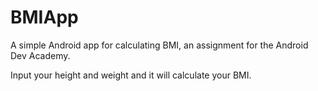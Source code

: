 # BMIApp
A simple Android app for calculating BMI, an assignment for the Android Dev Academy.

Input your height and weight and it will calculate your BMI.
